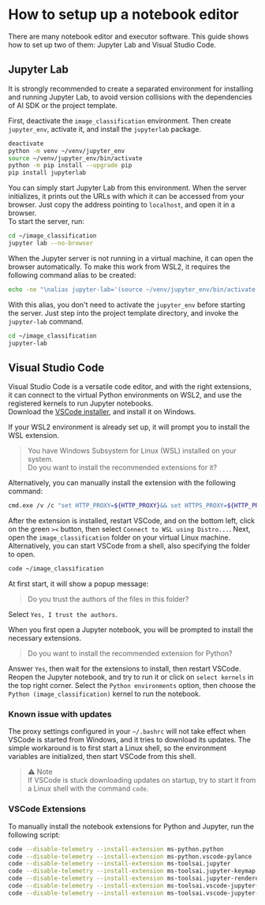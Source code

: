<!--
SPDX-FileCopyrightText: Copyright (C) 2020 - 2024 Siemens AG

SPDX-License-Identifier: MIT
-->

# How to setup up a notebook editor

There are many notebook editor and executor software. This guide shows how to set up two of them: Jupyter Lab and Visual Studio Code.

## Jupyter Lab

It is strongly recommended to create a separated environment for installing and running Jupyter Lab, to avoid version collisions with the dependencies of AI SDK or the project template.

First, deactivate the `image_classification` environment. Then create `jupyter_env`, activate it, and install the `jupyterlab` package.

```bash
deactivate
python -m venv ~/venv/jupyter_env
source ~/venv/jupyter_env/bin/activate
python -m pip install --upgrade pip
pip install jupyterlab
```

You can simply start Jupyter Lab from this environment. When the server initializes, it prints out the URLs with which it can be accessed from your browser. Just copy the address pointing to `localhost`, and open it in a browser.\
To start the server, run:

```bash
cd ~/image_classification
jupyter lab --no-browser
```

When the Jupyter server is not running in a virtual machine, it can open the browser automatically. To make this work from WSL2, it requires the following command alias to be created:

```bash
echo -ne "\nalias jupyter-lab='(source ~/venv/jupyter_env/bin/activate && jupyter lab --ServerApp.use_redirect_file=False --browser=\"cmd.exe /c start %s\")'\n\n" >> ~/.bashrc
```

With this alias, you don't need to activate the `jupyter_env` before starting the server. Just step into the project template directory, and invoke the `jupyter-lab` command.

```bash
cd ~/image_classification
jupyter-lab
```

## Visual Studio Code

Visual Studio Code is a versatile code editor, and with the right extensions, it can connect to the virtual Python environments on WSL2, and use the registered kernels to run Jupyter notebooks.\
Download the [VSCode installer](https://code.visualstudio.com/docs/?dv=win64user), and install it on Windows.

If your WSL2 environment is already set up, it will prompt you to install the WSL extension.

> You have Windows Subsystem for Linux (WSL) installed on your system.\
> Do you want to install the recommended extensions for it?

Alternatively, you can manually install the extension with the following command:

```bash
cmd.exe /v /c "set HTTP_PROXY=${HTTP_PROXY}&& set HTTPS_PROXY=${HTTP_PROXY}&& code --install-extension ms-vscode-remote.remote-wsl --disable-telemetry"
```

After the extension is installed, restart VSCode, and on the bottom left, click on the green `><` button, then select `Connect to WSL using Distro...`. Next, open the `image_classification` folder on your virtual Linux machine.\
Alternatively, you can start VSCode from a shell, also specifying the folder to open.

```bash
code ~/image_classification
```

At first start, it will show a popup message:

> Do you trust the authors of the files in this folder?

Select `Yes, I trust the authors`.

When you first open a Jupyter notebook, you will be prompted to install the necessary extensions.

> Do you want to install the recommended extension for Python?

Answer `Yes`, then wait for the extensions to install, then restart VSCode.\
Reopen the Jupyter notebook, and try to run it or click on `select kernels` in the top right corner. Select the `Python environments` option, then choose the `Python (image_classification)` kernel to run the notebook.

### Known issue with updates

The proxy settings configured in your `~/.bashrc` will not take effect when VSCode is started from Windows, and it tries to download its updates. The simple workaround is to first start a Linux shell, so the environment variables are initialized, then start VSCode from this shell.

> ⚠️ Note\
> If VSCode is stuck downloading updates on startup, try to start it from a Linux shell with the command `code`.

### VSCode Extensions

To manually install the notebook extensions for Python and Jupyter, run the following script:

```bash
code --disable-telemetry --install-extension ms-python.python
code --disable-telemetry --install-extension ms-python.vscode-pylance
code --disable-telemetry --install-extension ms-toolsai.jupyter
code --disable-telemetry --install-extension ms-toolsai.jupyter-keymap
code --disable-telemetry --install-extension ms-toolsai.jupyter-renderers
code --disable-telemetry --install-extension ms-toolsai.vscode-jupyter-cell-tags
code --disable-telemetry --install-extension ms-toolsai.vscode-jupyter-slideshow
```
